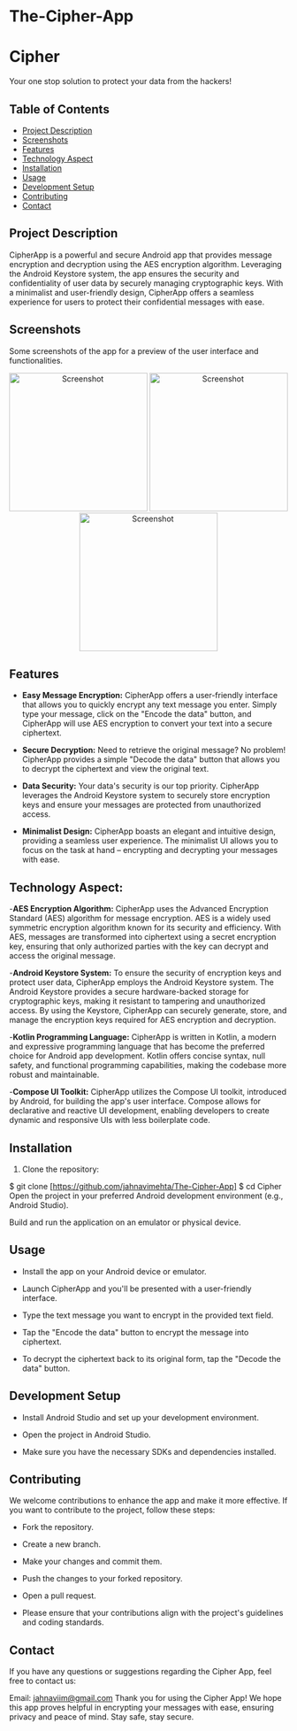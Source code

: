 # The-Cipher-App

# Cipher
Your one stop solution to protect your data from the hackers!


## Table of Contents

- [Project Description](#project-description)
- [Screenshots](#screenshots)
- [Features](#features)
- [Technology Aspect](#technology-aspect)
- [Installation](#installation)
- [Usage](#usage)
- [Development Setup](#development-setup)
- [Contributing](#contributing)
- [Contact](#contact)

## Project Description

CipherApp is a powerful and secure Android app that provides message encryption and decryption using the 
AES encryption algorithm. Leveraging the Android Keystore system, the app ensures the security and confidentiality of 
user data by securely managing cryptographic keys. With a minimalist and user-friendly design, CipherApp offers a seamless 
experience for users to protect their confidential messages with ease.


## Screenshots
<p>Some screenshots of the app for a preview of the user interface and functionalities.</p>

<p align="center">
  <img src="https://github.com/jahnavimehta/The-Cipher-App/assets/97538596/3b7bb29a-2238-400f-94c9-d2d634c20f6b" alt="Screenshot" width="250"> 
  <img src="https://github.com/jahnavimehta/The-Cipher-App/assets/97538596/c885df85-24d5-4b77-9d5b-4ca7c705e36c" alt="Screenshot" width="250">
  <img src="https://github.com/jahnavimehta/The-Cipher-App/assets/97538596/7f833b91-185f-4d82-9084-2d4ba3b22f12" alt="Screenshot" width="250">
</p>





## Features

- **Easy Message Encryption:**  CipherApp offers a user-friendly interface that allows you to quickly encrypt any text message you enter. Simply type your message, click on the "Encode the data" button, and CipherApp will use AES encryption to convert your text into a secure ciphertext.

- **Secure Decryption:** Need to retrieve the original message? No problem! CipherApp provides a simple "Decode the data" button that allows you to decrypt the ciphertext and view the original text.

- **Data Security:** Your data's security is our top priority. CipherApp leverages the Android Keystore system to securely store encryption keys and ensure your messages are protected from unauthorized access.

- **Minimalist Design:** CipherApp boasts an elegant and intuitive design, providing a seamless user experience. The minimalist UI allows you to focus on the task at hand – encrypting and decrypting your messages with ease.


## Technology Aspect:

-**AES Encryption Algorithm:** CipherApp uses the Advanced Encryption Standard (AES) algorithm for message encryption. AES is a widely used symmetric encryption algorithm known for its security and efficiency. With AES, messages are transformed into ciphertext using a secret encryption key, ensuring that only authorized parties with the key can decrypt and access the original message.

-**Android Keystore System:** To ensure the security of encryption keys and protect user data, CipherApp employs the Android Keystore system. The Android Keystore provides a secure hardware-backed storage for cryptographic keys, making it resistant to tampering and unauthorized access. By using the Keystore, CipherApp can securely generate, store, and manage the encryption keys required for AES encryption and decryption.

-**Kotlin Programming Language:** CipherApp is written in Kotlin, a modern and expressive programming language that has become the preferred choice for Android app development. Kotlin offers concise syntax, null safety, and functional programming capabilities, making the codebase more robust and maintainable.

-**Compose UI Toolkit:** CipherApp utilizes the Compose UI toolkit, introduced by Android, for building the app's user interface. Compose allows for declarative and reactive UI development, enabling developers to create dynamic and responsive UIs with less boilerplate code.


## Installation

1. Clone the repository:


$ git clone [https://github.com/jahnavimehta/The-Cipher-App]
$ cd Cipher
Open the project in your preferred Android development environment (e.g., Android Studio).

Build and run the application on an emulator or physical device.

## Usage
- Install the app on your Android device or emulator.

- Launch CipherApp and you'll be presented with a user-friendly interface.

- Type the text message you want to encrypt in the provided text field.

- Tap the "Encode the data" button to encrypt the message into ciphertext.
- To decrypt the ciphertext back to its original form, tap the "Decode the data" button.

## Development Setup
- Install Android Studio and set up your development environment.

- Open the project in Android Studio.

- Make sure you have the necessary SDKs and dependencies installed.



## Contributing
We welcome contributions to enhance the app and make it more effective. If you want to contribute to the project, follow these steps:

- Fork the repository.

- Create a new branch.

- Make your changes and commit them.

- Push the changes to your forked repository.

- Open a pull request.

- Please ensure that your contributions align with the project's guidelines and coding standards.


## Contact
If you have any questions or suggestions regarding the Cipher App, feel free to contact us:

Email: jahnaviim@gmail.com
Thank you for using the Cipher App! We hope this app proves helpful in encrypting your messages with ease, ensuring privacy and peace of mind. Stay safe, stay secure.
